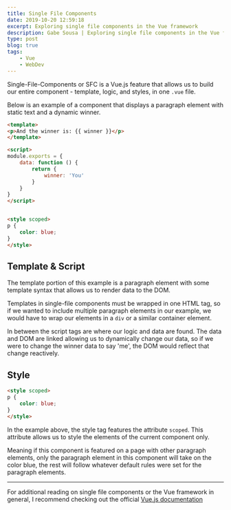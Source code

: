 ```yaml
---
title: Single File Components
date: 2019-10-20 12:59:18
excerpt: Exploring single file components in the Vue framework
description: Gabe Sousa | Exploring single file components in the Vue framework
type: post
blog: true
tags:
    - Vue
    - WebDev
---
```


Single-File-Components or SFC is a Vue.js feature that allows us to build our entire component - template, logic, and styles, in one `.vue` file.

Below is an example of a component that displays a paragraph element with static text and a dynamic winner.

```html
<template>
<p>And the winner is: {{ winner }}</p>
</template>

<script>
module.exports = {
	data: function () {
		return {
			winner: 'You'
		}
	}
}
</script>


<style scoped>
p {
	color: blue;
}
</style>
```

## Template & Script
The template portion of this example is a paragraph element with some template syntax that allows us to render data to the DOM. 

Templates in single-file components must be wrapped in one HTML tag, so if we wanted to include multiple paragraph elements in our example, we would have to wrap our elements in a `div` or a similar container element.

In between the script tags are where our logic and data are found. The data and DOM are linked allowing us to dynamically change our data, so if we were to change the winner data to say 'me', the DOM would reflect that change reactively.

## Style
```html
<style scoped>
p {
	color: blue;
}
</style>
```
In the example above, the style tag features the attribute `scoped`. This attribute allows us to style the elements of the current component only. 

Meaning if this component is featured on a page with other paragraph elements, only the paragraph element in this component will take on the color blue, the rest will follow whatever default rules were set for the paragraph elements.

<hr>
For additional reading on single file components or the Vue framework in general, I recommend checking out the official <a href="https://vuejs.org/v2/guide/"> Vue.js documentation</a>